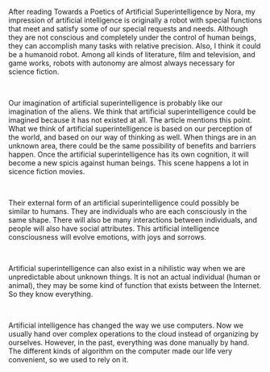 <p>After reading Towards a Poetics of Artificial Superintelligence by Nora, my impression of artificial intelligence is originally a robot with special functions that meet and satisfy some of our special requests and needs. Although they are not conscious and completely under the control of human beings, they can accomplish many tasks with relative precision. Also, I think it could be a humanoid robot. Among all kinds of literature, film and television, and game works, robots with autonomy are almost always necessary for science fiction.</p>
<br>
<p>Our imagination of artificial superintelligence is probably like our imagination of the aliens. We think that artificial superintelligence could be imagined because it has not existed at all. The article mentions this point. What we think of artificial superintelligence is based on our perception of the world, and based on our way of thinking as well. When things are in an unknown area, there could be the same possibility of benefits and barriers happen. Once the artificial superintelligence has its own cognition, it will become a new spicis against human beings. This scene happens a lot in sicence fiction movies. </p>
<br>
<p>Their external form of an artificial superintelligence could possibly be similar to humans. They are individuals who are each consciously in the same shape. There will also be many interactions between individuals, and people will also have social attributes. This artificial intelligence consciousness will evolve emotions, with joys and sorrows.</p>
<br>
<p>Artificial superintelligence can also exist in a nihilistic way when we are unpredictable about unknown things. It is not an actual individual (human or animal), they may be some kind of function that exists between the Internet. So they know everything.</p>
<br>
<p>Artificial intelligence has changed the way we use computers. Now we usually hand over complex operations to the cloud instead of organizing by ourselves. However, in the past, everything was done manually by hand. The different kinds of algorithm on the computer made our life very convenient, so we used to rely on it.</p>
